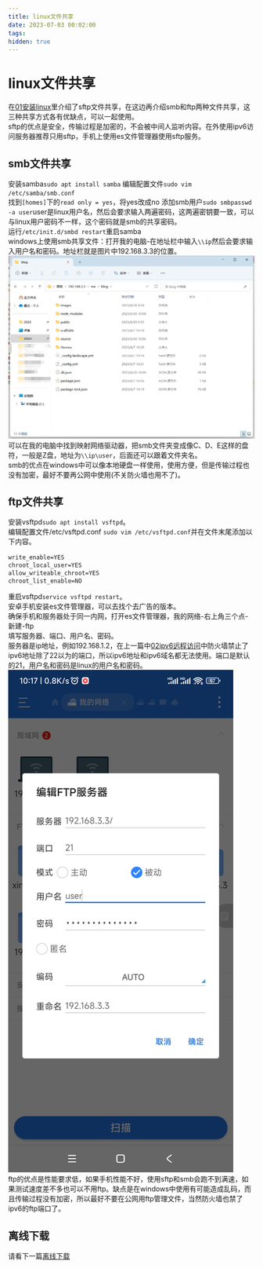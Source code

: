 ```yaml
---
title: linux文件共享
date: 2023-07-03 00:02:00
tags:
hidden: true
---
```

# linux文件共享
在[01安装linux](/2023/07/01/01%E5%AE%89%E8%A3%85linux)里介绍了sftp文件共享，在这边再介绍smb和ftp两种文件共享，这三种共享方式各有优缺点，可以一起使用。  
sftp的优点是安全，传输过程是加密的，不会被中间人监听内容。在外使用ipv6访问服务器推荐只用sftp，手机上使用es文件管理器使用sftp服务。  
<!-- more -->
## smb文件共享
安装samba`sudo apt install samba`
编辑配置文件`sudo vim /etc/samba/smb.conf`  
找到`[homes]`下的`read only = yes`，将yes改成no
添加smb用户`sudo smbpasswd -a user`user是linux用户名，然后会要求输入两遍密码，这两遍密钥要一致，可以与linux用户密码不一样，这个密码就是smb的共享密码。    
运行`/etc/init.d/smbd restart`重启samba  
windows上使用smb共享文件：打开我的电脑-在地址栏中输入`\\ip`然后会要求输入用户名和密码。地址栏就是图片中192.168.3.3的位置。
![windwos访问服务器文件](/images/1.png)
可以在我的电脑中找到映射网络驱动器，把smb文件夹变成像C、D、E这样的盘符，一般是Z盘，地址为`\\ip\user`，后面还可以跟着文件夹名。  
smb的优点在windows中可以像本地硬盘一样使用，使用方便，但是传输过程也没有加密，最好不要再公网中使用(不关防火墙也用不了)。
## ftp文件共享
安装vsftpd`sudo apt install vsftpd`。  
编辑配置文件/etc/vsftpd.conf `sudo vim /etc/vsftpd.conf`并在文件末尾添加以下内容。

    write_enable=YES
    chroot_local_user=YES
    allow_writeable_chroot=YES
    chroot_list_enable=NO
重启vsftpd`service vsftpd restart`。  
安卓手机安装es文件管理器，可以去找个去广告的版本。  
确保手机和服务器处于同一内网，打开es文件管理器，我的网络-右上角三个点-新建-ftp  
填写服务器、端口、用户名、密码。  
服务器是ip地址，例如192.168.1.2，在上一篇中[02ipv6远程访问](/2023/07/02/02ipv6%E8%BF%9C%E7%A8%8B%E8%AE%BF%E9%97%AE)中防火墙禁止了ipv6地址除了22以为的端口，所以ipv6地址和ipv6域名都无法使用。端口是默认的21，用户名和密码是linux的用户名和密码。![配置页面](/images/7.jpg)  
ftp的优点是性能要求低，如果手机性能不好，使用sftp和smb会跑不到满速，如果测试速度差不多也可以不用ftp。缺点是在windows中使用有可能造成乱码，而且传输过程没有加密，所以最好不要在公网用ftp管理文件，当然防火墙也禁了ipv6的ftp端口了。
## 离线下载
请看下一篇[离线下载](/2023/07/05/05离线下载/)